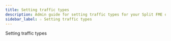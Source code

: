 ```yaml
---
title: Setting traffic types
description: Admin guide for setting traffic types for your Split FME organization
sidebar_label: ☆ Setting traffic types
---
```

Setting traffic types